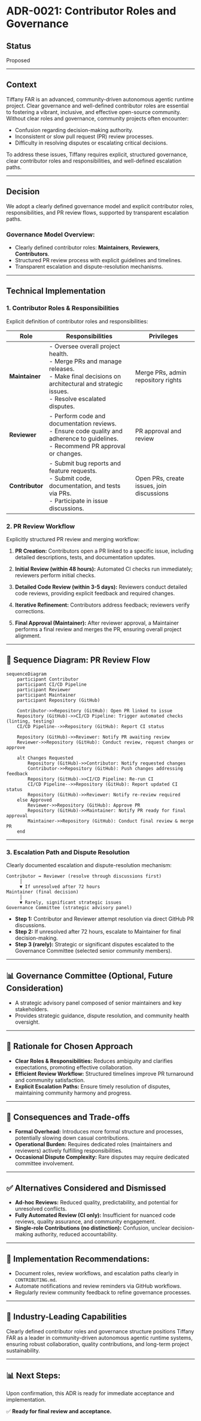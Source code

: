 # ADR-0021: Contributor Roles and Governance

## Status

Proposed

---

## Context

Tiffany FAR is an advanced, community-driven autonomous agentic runtime project. Clear governance and well-defined contributor roles are essential to fostering a vibrant, inclusive, and effective open-source community. Without clear roles and governance, community projects often encounter:

* Confusion regarding decision-making authority.
* Inconsistent or slow pull request (PR) review processes.
* Difficulty in resolving disputes or escalating critical decisions.

To address these issues, Tiffany requires explicit, structured governance, clear contributor roles and responsibilities, and well-defined escalation paths.

---

## Decision

We adopt a clearly defined governance model and explicit contributor roles, responsibilities, and PR review flows, supported by transparent escalation paths.

### Governance Model Overview:

* Clearly defined contributor roles: **Maintainers**, **Reviewers**, **Contributors**.
* Structured PR review process with explicit guidelines and timelines.
* Transparent escalation and dispute-resolution mechanisms.

---

## Technical Implementation

### 1. Contributor Roles & Responsibilities

Explicit definition of contributor roles and responsibilities:

| Role            | Responsibilities                                                                                                                                                        | Privileges                                |
| --------------- | ----------------------------------------------------------------------------------------------------------------------------------------------------------------------- | ----------------------------------------- |
| **Maintainer**  | - Oversee overall project health.<br>- Merge PRs and manage releases.<br>- Make final decisions on architectural and strategic issues.<br>- Resolve escalated disputes. | Merge PRs, admin repository rights        |
| **Reviewer**    | - Perform code and documentation reviews.<br>- Ensure code quality and adherence to guidelines.<br>- Recommend PR approval or changes.                                  | PR approval and review                    |
| **Contributor** | - Submit bug reports and feature requests.<br>- Submit code, documentation, and tests via PRs.<br>- Participate in issue discussions.                                   | Open PRs, create issues, join discussions |

### 2. PR Review Workflow

Explicitly structured PR review and merging workflow:

1. **PR Creation:**
   Contributors open a PR linked to a specific issue, including detailed descriptions, tests, and documentation updates.

2. **Initial Review (within 48 hours):**
   Automated CI checks run immediately; reviewers perform initial checks.

3. **Detailed Code Review (within 3-5 days):**
   Reviewers conduct detailed code reviews, providing explicit feedback and required changes.

4. **Iterative Refinement:**
   Contributors address feedback; reviewers verify corrections.

5. **Final Approval (Maintainer):**
   After reviewer approval, a Maintainer performs a final review and merges the PR, ensuring overall project alignment.

---

## 🔄 Sequence Diagram: PR Review Flow

```mermaid
sequenceDiagram
    participant Contributor
    participant CI/CD Pipeline
    participant Reviewer
    participant Maintainer
    participant Repository (GitHub)

    Contributor->>Repository (GitHub): Open PR linked to issue
    Repository (GitHub)->>CI/CD Pipeline: Trigger automated checks (linting, testing)
    CI/CD Pipeline-->>Repository (GitHub): Report CI status

    Repository (GitHub)->>Reviewer: Notify PR awaiting review
    Reviewer->>Repository (GitHub): Conduct review, request changes or approve

    alt Changes Requested
        Repository (GitHub)->>Contributor: Notify requested changes
        Contributor->>Repository (GitHub): Push changes addressing feedback
        Repository (GitHub)->>CI/CD Pipeline: Re-run CI
        CI/CD Pipeline-->>Repository (GitHub): Report updated CI status
        Repository (GitHub)->>Reviewer: Notify re-review required
    else Approved
        Reviewer->>Repository (GitHub): Approve PR
        Repository (GitHub)->>Maintainer: Notify PR ready for final approval
        Maintainer->>Repository (GitHub): Conduct final review & merge PR
    end
```

---

### 3. Escalation Path and Dispute Resolution

Clearly documented escalation and dispute-resolution mechanism:

```plaintext
Contributor ↔ Reviewer (resolve through discussions first)
     │
     ▼ If unresolved after 72 hours
Maintainer (final decision)
     │
     ▼ Rarely, significant strategic issues
Governance Committee (strategic advisory panel)
```

* **Step 1:** Contributor and Reviewer attempt resolution via direct GitHub PR discussions.
* **Step 2:** If unresolved after 72 hours, escalate to Maintainer for final decision-making.
* **Step 3 (rarely):** Strategic or significant disputes escalated to the Governance Committee (selected senior community members).

---

## 📊 Governance Committee (Optional, Future Consideration)

* A strategic advisory panel composed of senior maintainers and key stakeholders.
* Provides strategic guidance, dispute resolution, and community health oversight.

---

## 🎯 Rationale for Chosen Approach

* **Clear Roles & Responsibilities:** Reduces ambiguity and clarifies expectations, promoting effective collaboration.
* **Efficient Review Workflow:** Structured timelines improve PR turnaround and community satisfaction.
* **Explicit Escalation Paths:** Ensure timely resolution of disputes, maintaining community harmony and progress.

---

## 🚨 Consequences and Trade-offs

* **Formal Overhead:** Introduces more formal structure and processes, potentially slowing down casual contributions.
* **Operational Burden:** Requires dedicated roles (maintainers and reviewers) actively fulfilling responsibilities.
* **Occasional Dispute Complexity:** Rare disputes may require dedicated committee involvement.

---

## ✅ Alternatives Considered and Dismissed

* **Ad-hoc Reviews:** Reduced quality, predictability, and potential for unresolved conflicts.
* **Fully Automated Review (CI only):** Insufficient for nuanced code reviews, quality assurance, and community engagement.
* **Single-role Contributions (no distinction):** Confusion, unclear decision-making authority, reduced accountability.

---

## 📌 Implementation Recommendations:

* Document roles, review workflows, and escalation paths clearly in `CONTRIBUTING.md`.
* Automate notifications and review reminders via GitHub workflows.
* Regularly review community feedback to refine governance processes.

---

## 🚀 Industry-Leading Capabilities

Clearly defined contributor roles and governance structure positions Tiffany FAR as a leader in community-driven autonomous agentic runtime systems, ensuring robust collaboration, quality contributions, and long-term project sustainability.

---

## 📊 Next Steps:

Upon confirmation, this ADR is ready for immediate acceptance and implementation.

✅ **Ready for final review and acceptance.**
